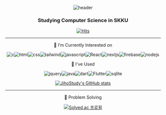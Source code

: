 <div align=center>
  
![header](https://capsule-render.vercel.app/api?type=Waving&color=0:c17019,20:cb8614,40:d39d10,60:d7b413,80:d8cc1f&height=200&section=header&text=Jiho%20Kim&fontSize=50&fontColor=ffffff&fontAlignY=40)

### Studying Computer Science in SKKU

[![Hits](https://hits.seeyoufarm.com/api/count/incr/badge.svg?url=https%3A%2F%2Fgithub.com%2Fjihostudy%2Fhit-counter&count_bg=%23E2C716&title_bg=%23DB8C2C&icon=&icon_color=%23E7E7E7&title=hits&edge_flat=false)](https://hits.seeyoufarm.com)

---  

🔭 I’m Currently Interested on

![c](https://img.shields.io/badge/C-00599C?style=for-the-badge&logo=c&logoColor=white)![html](https://img.shields.io/badge/HTML5-E34F26?style=for-the-badge&logo=html5&logoColor=white)![css](https://img.shields.io/badge/CSS-239120?&style=for-the-badge&logo=css3&logoColor=white)![tailwind](https://img.shields.io/badge/Tailwind_CSS-38B2AC?style=for-the-badge&logo=tailwind-css&logoColor=white)![javascript](https://img.shields.io/badge/JavaScript-F7DF1E?style=for-the-badge&logo=JavaScript&logoColor=white)![React](https://img.shields.io/badge/React-20232A?style=for-the-badge&logo=react&logoColor=61DAFB)![nextjs](https://img.shields.io/badge/Next.js-000?logo=nextdotjs&logoColor=fff&style=for-the-badge)![firebase](https://img.shields.io/badge/Firebase-039BE5?style=for-the-badge&logo=Firebase&logoColor=white)![nodejs](https://img.shields.io/badge/Node.js-43853D?style=for-the-badge&logo=node.js&logoColor=white)

:pencil: I've Used

![jquery](https://img.shields.io/badge/jQuery-0769AD?style=for-the-badge&logo=jquery&logoColor=white)![java](https://img.shields.io/badge/Java-ED8B00?style=for-the-badge&logo=openjdk&logoColor=white)![dart](https://img.shields.io/badge/Dart-0175C2?style=for-the-badge&logo=dart&logoColor=white)![Flutter](https://img.shields.io/badge/Flutter-02569B?style=for-the-badge&logo=flutter&logoColor=white)![sqlite](	https://img.shields.io/badge/SQLite-07405E?style=for-the-badge&logo=sqlite&logoColor=white)

[![JihoStudy's GitHub stats](https://github-readme-stats.vercel.app/api?username=jihostudy)](https://github.com/anuraghazra/github-readme-stats)
<br/>

---

:muscle: Problem Solving

[![Solved.ac
프로필](http://mazassumnida.wtf/api/v2/generate_badge?boj=nextltd)](https://solved.ac/{handle})

<!--
**jihostudy/jihostudy** is a ✨ _special_ ✨ repository because its `README.md` (this file) appears on your GitHub profile.

Here are some ideas to get you started:

-  ...
- 🌱 I’m currently learning ...
- 👯 I’m looking to collaborate on ...
- 🤔 I’m looking for help with ...
- 💬 Ask me about ...
- 📫 How to reach me: ...
- 😄 Pronouns: ...
- ⚡ Fun fact: ...
-->
</div>
